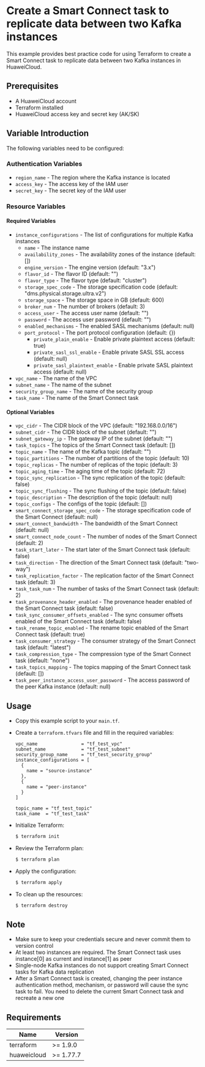 # Create a Smart Connect task to replicate data between two Kafka instances

This example provides best practice code for using Terraform to create a Smart Connect task to replicate data between
two Kafka instances in HuaweiCloud.

## Prerequisites

* A HuaweiCloud account
* Terraform installed
* HuaweiCloud access key and secret key (AK/SK)

## Variable Introduction

The following variables need to be configured:

### Authentication Variables

* `region_name` - The region where the Kafka instance is located
* `access_key` - The access key of the IAM user
* `secret_key` - The secret key of the IAM user

### Resource Variables

#### Required Variables

* `instance_configurations` - The list of configurations for multiple Kafka instances
  - `name` - The instance name
  - `availability_zones` - The availability zones of the instance (default: [])
  - `engine_version` - The engine version (default: "3.x")
  - `flavor_id` - The flavor ID (default: "")
  - `flavor_type` - The flavor type (default: "cluster")
  - `storage_spec_code` - The storage specification code (default: "dms.physical.storage.ultra.v2")
  - `storage_space` - The storage space in GB (default: 600)
  - `broker_num` - The number of brokers (default: 3)
  - `access_user` - The access user name (default: "")
  - `password` - The access user password (default: "")
  - `enabled_mechanisms` - The enabled SASL mechanisms (default: null)
  - `port_protocol` - The port protocol configuration (default: {})
    + `private_plain_enable` - Enable private plaintext access (default: true)
    + `private_sasl_ssl_enable` - Enable private SASL SSL access (default: null)
    + `private_sasl_plaintext_enable` - Enable private SASL plaintext access (default: null)
* `vpc_name` - The name of the VPC
* `subnet_name` - The name of the subnet
* `security_group_name` - The name of the security group
* `task_name` - The name of the Smart Connect task

#### Optional Variables

* `vpc_cidr` - The CIDR block of the VPC (default: "192.168.0.0/16")
* `subnet_cidr` - The CIDR block of the subnet (default: "")
* `subnet_gateway_ip` - The gateway IP of the subnet (default: "")
* `task_topics` - The topics of the Smart Connect task (default: [])
* `topic_name` - The name of the Kafka topic (default: "")
* `topic_partitions` - The number of partitions of the topic (default: 10)
* `topic_replicas` - The number of replicas of the topic (default: 3)
* `topic_aging_time` - The aging time of the topic (default: 72)
* `topic_sync_replication` - The sync replication of the topic (default: false)
* `topic_sync_flushing` - The sync flushing of the topic (default: false)
* `topic_description` - The description of the topic (default: null)
* `topic_configs` - The configs of the topic (default: [])
* `smart_connect_storage_spec_code` - The storage specification code of the Smart Connect (default: null)
* `smart_connect_bandwidth` - The bandwidth of the Smart Connect (default: null)
* `smart_connect_node_count` - The number of nodes of the Smart Connect (default: 2)
* `task_start_later` - The start later of the Smart Connect task (default: false)
* `task_direction` - The direction of the Smart Connect task (default: "two-way")
* `task_replication_factor` - The replication factor of the Smart Connect task (default: 3)
* `task_task_num` - The number of tasks of the Smart Connect task (default: 2)
* `task_provenance_header_enabled` - The provenance header enabled of the Smart Connect task (default: false)
* `task_sync_consumer_offsets_enabled` - The sync consumer offsets enabled of the Smart Connect task (default: false)
* `task_rename_topic_enabled` - The rename topic enabled of the Smart Connect task (default: true)
* `task_consumer_strategy` - The consumer strategy of the Smart Connect task (default: "latest")
* `task_compression_type` - The compression type of the Smart Connect task (default: "none")
* `task_topics_mapping` - The topics mapping of the Smart Connect task (default: [])
* `task_peer_instance_access_user_password` - The access password of the peer Kafka instance (default: null)

## Usage

* Copy this example script to your `main.tf`.

* Create a `terraform.tfvars` file and fill in the required variables:

  ```hcl
  vpc_name                = "tf_test_vpc"
  subnet_name             = "tf_test_subnet"
  security_group_name     = "tf_test_security_group"
  instance_configurations = [
    {
      name = "source-instance"
    },
    {
      name = "peer-instance"
    }
  ]

  topic_name = "tf_test_topic"
  task_name  = "tf_test_task"
  ```

* Initialize Terraform:

  ```bash
  $ terraform init
  ```

* Review the Terraform plan:

  ```bash
  $ terraform plan
  ```

* Apply the configuration:

  ```bash
  $ terraform apply
  ```

* To clean up the resources:

  ```bash
  $ terraform destroy
  ```

## Note

* Make sure to keep your credentials secure and never commit them to version control
* At least two instances are required. The Smart Connect task uses instance[0] as current and instance[1] as peer
* Single-node Kafka instances do not support creating Smart Connect tasks for Kafka data replication
* After a Smart Connect task is created, changing the peer instance authentication method, mechanism, or password will
  cause the sync task to fail. You need to delete the current Smart Connect task and recreate a new one

## Requirements

| Name | Version |
| ---- | ---- |
| terraform | >= 1.9.0 |
| huaweicloud | >= 1.77.7 |
